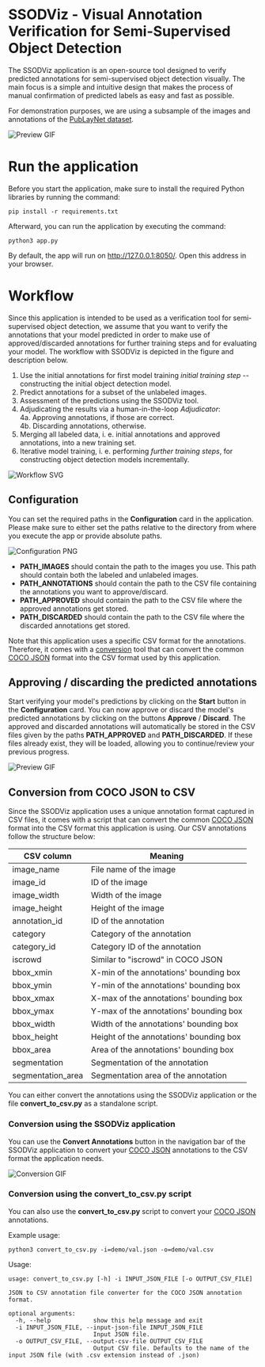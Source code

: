 # SSODViz - Visual Annotation Verification for Semi-Supervised Object Detection

The SSODViz application is an open-source tool designed to verify predicted annotations for semi-supervised object detection visually. The main focus is a simple and intuitive design that makes the process of manual confirmation of predicted labels as easy and fast as possible.

For demonstration purposes, we are using a subsample of the images and annotations of the [PubLayNet dataset](https://github.com/ibm-aur-nlp/PubLayNet).

![Preview GIF](other/preview.gif)

# Run the application

Before you start the application, make sure to install the required Python libraries by running the command:

```
pip install -r requirements.txt
```

Afterward, you can run the application by executing the command:

```
python3 app.py
```

By default, the app will run on http://127.0.0.1:8050/. Open this address in your browser.

# Workflow

Since this application is intended to be used as a verification tool for semi-supervised object detection, we assume that you want to verify the annotations that your model predicted in order to make use of approved/discarded annotations for further training steps and for evaluating your model. The workflow with SSODViz is depicted in the figure and description below.

1. Use the initial annotations for first model training *initial training step* -- constructing the initial object detection model.
2. Predict annotations for a subset of the unlabeled images.
3. Assessment of the predictions using the SSODViz tool.
4. Adjudicating the results via a human-in-the-loop *Adjudicator*: <br>
4a. Approving annotations, if those are correct. <br>
4b. Discarding annotations, otherwise.
5. Merging all labeled data, i. e. initial annotations and approved annotations, into a new training set.
6. Iterative model training, i. e. performing *further training steps*, for constructing object detection models incrementally.

![Workflow SVG](other/workflow.svg)

## Configuration

You can set the required paths in the **Configuration** card in the application. Please make sure to either set the paths relative to the directory from where you execute the app or provide absolute paths.

![Configuration PNG](other/configuration.png)

- **PATH_IMAGES** should contain the path to the images you use. This path should contain both the labeled and unlabeled images.
- **PATH_ANNOTATIONS** should contain the path to the CSV file containing the annotations you want to approve/discard.
- **PATH_APPROVED** should contain the path to the CSV file where the approved annotations get stored.
- **PATH_DISCARDED** should contain the path to the CSV file where the discarded annotations get stored.

Note that this application uses a specific CSV format for the annotations. Therefore, it comes with a [conversion](#conversion-from-coco-json-to-csv) tool that can convert the common [COCO JSON](https://cocodataset.org/#format-data) format into the CSV format used by this application.

## Approving / discarding the predicted annotations

Start verifying your model's predictions by clicking on the **Start** button in the **Configuration** card. You can now approve or discard the model's predicted annotations by clicking on the buttons **Approve** / **Discard**. The approved and discarded annotations will automatically be stored in the CSV files given by the paths **PATH_APPROVED** and **PATH_DISCARDED**. If these files already exist, they will be loaded, allowing you to continue/review your previous progress.

![Preview GIF](other/preview.gif)

## Conversion from COCO JSON to CSV

Since the SSODViz application uses a unique annotation format captured in CSV files, it comes with a script that can convert the common [COCO JSON](https://cocodataset.org/#format-data) format into the CSV format this application is using. Our CSV annotations follow the structure below:

| CSV column        | Meaning                                   |
| ----------------- | ----------------------------------------- |
| image_name        | File name of the image                    | 
| image_id          | ID of the image                           |
| image_width       | Width of the image                        |
| image_height      | Height of the image                       |
| annotation_id     | ID of the annotation                      |
| category          | Category of the annotation                |
| category_id       | Category ID of the annotation             |
| iscrowd           | Similar to "iscrowd" in COCO JSON         |
| bbox_xmin         | X-min of the annotations' bounding box    | 
| bbox_ymin         | Y-min of the annotations' bounding box    | 
| bbox_xmax         | X-max of the annotations' bounding box    | 
| bbox_ymax         | Y-max of the annotations' bounding box    | 
| bbox_width        | Width of the annotations' bounding box    | 
| bbox_height       | Height of the annotations' bounding box   | 
| bbox_area         | Area of the annotations' bounding box     | 
| segmentation      | Segmentation of the annotation            |
| segmentation_area | Segmentation area of the annotation       |

You can either convert the annotations using the SSODViz application or the file **convert_to_csv.py** as a standalone script.

### Conversion using the SSODViz application

You can use the **Convert Annotations** button in the navigation bar of the SSODViz application to convert your [COCO JSON](https://cocodataset.org/#format-data) annotations to the CSV format the application needs.

![Conversion GIF](other/conversion.gif)

### Conversion using the **convert_to_csv.py** script

You can also use the **convert_to_csv.py** script to convert your [COCO JSON](https://cocodataset.org/#format-data) annotations.

Example usage:
```
python3 convert_to_csv.py -i=demo/val.json -o=demo/val.csv
```

Usage:
```
usage: convert_to_csv.py [-h] -i INPUT_JSON_FILE [-o OUTPUT_CSV_FILE]

JSON to CSV annotation file converter for the COCO JSON annotation format.

optional arguments:
  -h, --help            show this help message and exit
  -i INPUT_JSON_FILE, --input-json-file INPUT_JSON_FILE
                        Input JSON file.
  -o OUTPUT_CSV_FILE, --output-csv-file OUTPUT_CSV_FILE
                        Output CSV file. Defaults to the name of the input JSON file (with .csv extension instead of .json)
```

